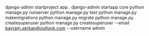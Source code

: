 django-admin startproject app .
django-admin startapp core
python manage.py runserver
python manage.py test
python manage.py makemigrations
python manage.py migrate
python manage.py createsuperuser
python manage.py createsuperuser --email bayram.serkan@outlook.com --username admin

